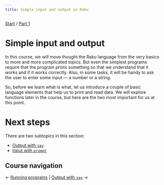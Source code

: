 ```yaml
---
title: Simple input and output in Raku
---
```


[Start](../) / [Part 1](../part1)

# Simple input and output

In this course, we will move thought the Raku language from the very basics to more and more complicated topics. But even the simplest programs require that the program prints something so that we understand that it works and if it works correctly. Also, in some tasks, it will be handy to ask the user to enter some input — a number or a string.

So, before we learn what is what, let us introduce a couple of basic language elements that help us to print and read data. We will explore functions later in the course, but here are the two most important for us at this point.

# Next steps

There are two subtopics in this section:

* [Output with `say`](say)
* [Input with `prompt`](prompt)

## Course navigation

← [Running programs](../running-programs) | [Output with `say`](say) →
